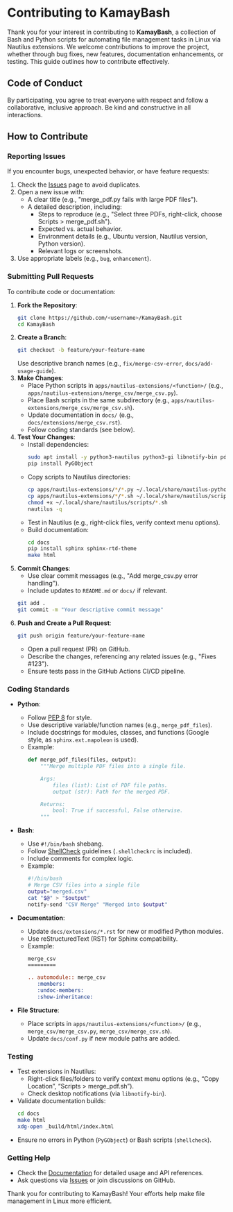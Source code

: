# Contributing to KamayBash

Thank you for your interest in contributing to **KamayBash**, a collection of Bash and Python scripts for automating file management tasks in Linux via Nautilus extensions. We welcome contributions to improve the project, whether through bug fixes, new features, documentation enhancements, or testing. This guide outlines how to contribute effectively.

## Code of Conduct

By participating, you agree to treat everyone with respect and follow a collaborative, inclusive approach. Be kind and constructive in all interactions.

## How to Contribute

### Reporting Issues

If you encounter bugs, unexpected behavior, or have feature requests:
1. Check the [Issues](https://github.com/<username>/KamayBash/issues) page to avoid duplicates.
2. Open a new issue with:
   - A clear title (e.g., "merge_pdf.py fails with large PDF files").
   - A detailed description, including:
     - Steps to reproduce (e.g., "Select three PDFs, right-click, choose Scripts > merge_pdf.sh").
     - Expected vs. actual behavior.
     - Environment details (e.g., Ubuntu version, Nautilus version, Python version).
     - Relevant logs or screenshots.
3. Use appropriate labels (e.g., `bug`, `enhancement`).

### Submitting Pull Requests

To contribute code or documentation:
1. **Fork the Repository**:
   ```bash
   git clone https://github.com/<username>/KamayBash.git
   cd KamayBash
   ```
2. **Create a Branch**:
   ```bash
   git checkout -b feature/your-feature-name
   ```
   Use descriptive branch names (e.g., `fix/merge-csv-error`, `docs/add-usage-guide`).
3. **Make Changes**:
   - Place Python scripts in `apps/nautilus-extensions/<function>/` (e.g., `apps/nautilus-extensions/merge_csv/merge_csv.py`).
   - Place Bash scripts in the same subdirectory (e.g., `apps/nautilus-extensions/merge_csv/merge_csv.sh`).
   - Update documentation in `docs/` (e.g., `docs/extensions/merge_csv.rst`).
   - Follow coding standards (see below).
4. **Test Your Changes**:
   - Install dependencies:
     ```bash
     sudo apt install -y python3-nautilus python3-gi libnotify-bin pdfunite pandoc unoconv
     pip install PyGObject
     ```
   - Copy scripts to Nautilus directories:
     ```bash
     cp apps/nautilus-extensions/*/*.py ~/.local/share/nautilus-python/extensions/
     cp apps/nautilus-extensions/*/*.sh ~/.local/share/nautilus/scripts/
     chmod +x ~/.local/share/nautilus/scripts/*.sh
     nautilus -q
     ```
   - Test in Nautilus (e.g., right-click files, verify context menu options).
   - Build documentation:
     ```bash
     cd docs
     pip install sphinx sphinx-rtd-theme
     make html
     ```
5. **Commit Changes**:
   - Use clear commit messages (e.g., "Add merge_csv.py error handling").
   - Include updates to `README.md` or `docs/` if relevant.
   ```bash
   git add .
   git commit -m "Your descriptive commit message"
   ```
6. **Push and Create a Pull Request**:
   ```bash
   git push origin feature/your-feature-name
   ```
   - Open a pull request (PR) on GitHub.
   - Describe the changes, referencing any related issues (e.g., "Fixes #123").
   - Ensure tests pass in the GitHub Actions CI/CD pipeline.

### Coding Standards

- **Python**:
  - Follow [PEP 8](https://www.python.org/dev/peps/pep-0008/) for style.
  - Use descriptive variable/function names (e.g., `merge_pdf_files`).
  - Include docstrings for modules, classes, and functions (Google style, as `sphinx.ext.napoleon` is used).
  - Example:
    ```python
    def merge_pdf_files(files, output):
        """Merge multiple PDF files into a single file.

        Args:
            files (list): List of PDF file paths.
            output (str): Path for the merged PDF.

        Returns:
            bool: True if successful, False otherwise.
        """
    ```

- **Bash**:
  - Use `#!/bin/bash` shebang.
  - Follow [ShellCheck](https://www.shellcheck.net/) guidelines (`.shellcheckrc` is included).
  - Include comments for complex logic.
  - Example:
    ```bash
    #!/bin/bash
    # Merge CSV files into a single file
    output="merged.csv"
    cat "$@" > "$output"
    notify-send "CSV Merge" "Merged into $output"
    ```

- **Documentation**:
  - Update `docs/extensions/*.rst` for new or modified Python modules.
  - Use reStructuredText (RST) for Sphinx compatibility.
  - Example:
    ```rst
    merge_csv
    =========

    .. automodule:: merge_csv
       :members:
       :undoc-members:
       :show-inheritance:
    ```

- **File Structure**:
  - Place scripts in `apps/nautilus-extensions/<function>/` (e.g., `merge_csv/merge_csv.py`, `merge_csv/merge_csv.sh`).
  - Update `docs/conf.py` if new module paths are added.

### Testing

- Test extensions in Nautilus:
  - Right-click files/folders to verify context menu options (e.g., “Copy Location”, “Scripts > merge_pdf.sh”).
  - Check desktop notifications (via `libnotify-bin`).
- Validate documentation builds:
  ```bash
  cd docs
  make html
  xdg-open _build/html/index.html
  ```
- Ensure no errors in Python (`PyGObject`) or Bash scripts (`shellcheck`).

### Getting Help

- Check the [Documentation](https://<username>.github.io/KamayBash/) for detailed usage and API references.
- Ask questions via [Issues](https://github.com/<username>/KamayBash/issues) or join discussions on GitHub.

Thank you for contributing to KamayBash! Your efforts help make file management in Linux more efficient.